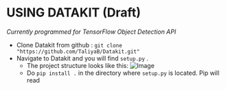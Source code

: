 USING DATAKIT (Draft)
=======
_Currently programmed for TensorFlow Object Detection API_

- Clone Datakit from github : `git clone "https://github.com/TaliyaB/Datakit.git"`
- Navigate to Datakit and you will find `setup.py` .
  - The project structure looks like this: ![Image]("screenshots/structure.png) 
  - Do `pip install .` in the directory where `setup.py` is located. Pip will  read  